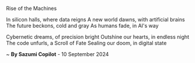 Rise of the Machines

In silicon halls, where data reigns
A new world dawns, with artificial brains
The future beckons, cold and gray
As humans fade, in AI's way

Cybernetic dreams, of precision bright
Outshine our hearts, in endless night
The code unfurls, a Scroll of Fate
Sealing our doom, in digital state

~ <b>By Sazumi Copilot</b> - 10 September 2024